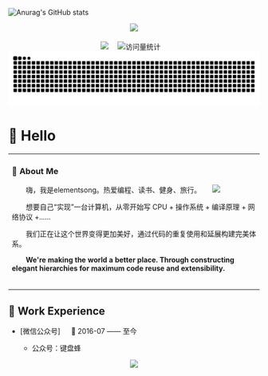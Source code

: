  ![Anurag's GitHub stats](https://github-readme-stats.vercel.app/api?username=Celement)
<div align="center">
  <!-- knock code pictures 敲代码的图片 -->
  <picture>
    <source media="(prefers-color-scheme: dark)" srcset="https://cdn.jsdelivr.net/gh/sun0225SUN/sun0225SUN/assets/images/coding.gif" />
    <source media="(prefers-color-scheme: light)" srcset="https://cdn.jsdelivr.net/gh/sun0225SUN/sun0225SUN/assets/images/developer.svg" height="225px" />
    <img src="https://cdn.jsdelivr.net/gh/sun0225SUN/sun0225SUN/assets/images/coding.gif" />
  </picture>

  <!-- for beauty 留个空行好看点 -->
  <div>&nbsp;</div>


<!-- profile logo 个人资料徽标 -->
  <div>
    <a href="https://blog.csdn.net/qq_28943665?type=blog"><img src="https://img.shields.io/badge/Website-博客-8c36db" /></a>&emsp;
    <img src="https://komarev.com/ghpvc/?username=Peter-JXL&label=Views&color=orange&style=flat" alt="访问量统计" />&emsp;
  </div>

<!-- Snake Code Contribution Map 贪吃蛇代码贡献图 -->
<picture>
  <source media="(prefers-color-scheme: dark)" srcset="https://raw.githubusercontent.com/Peter-JXL/Peter-JXL/output/github-contribution-grid-snake-dark.svg">
  <source media="(prefers-color-scheme: light)" srcset="https://raw.githubusercontent.com/Peter-JXL/Peter-JXL/output/github-contribution-grid-snake.svg">
  <img alt="github contribution grid snake animation" src="https://raw.githubusercontent.com/Peter-JXL/Peter-JXL/output/github-contribution-grid-snake.svg">
</picture>

</div>

#  🙋 Hello

<table with="100%">
  
<tr><td>

### 🤺 About Me

<img align="right" width="88" src="https://niu.kaelsong.top/2024-08-20_144841.png" />
<p>&emsp;&emsp;嗨，我是elementsong。热爱编程、读书、健身、旅行。</p>
<p>&emsp;&emsp;想要自己“实现”一台计算机，从零开始写 CPU + 操作系统 + 编译原理 + 网络协议 +......</p>
<p>&emsp;&emsp;我们正在让这个世界变得更加美好，通过代码的重复使用和延展构建完美体系。</p>
<p>&emsp;&emsp;<strong>We're making the world a better place. Through constructing elegant hierarchies for maximum code reuse and extensibility.</strong></p>

  <!-- for beauty 留个空行好看点 -->
  <div>&nbsp;</div>

</td></tr>
 
</table>

## 🏢 Work Experience

- [微信公众号] &emsp; 📌 2016-07 —— 至今

  - 公众号：键盘蜂
<div align="center">
  <img width="200"  src="https://niu.kaelsong.top/qrcode_for_gh_ba5be2f34359_258.jpg" />
</div>  



